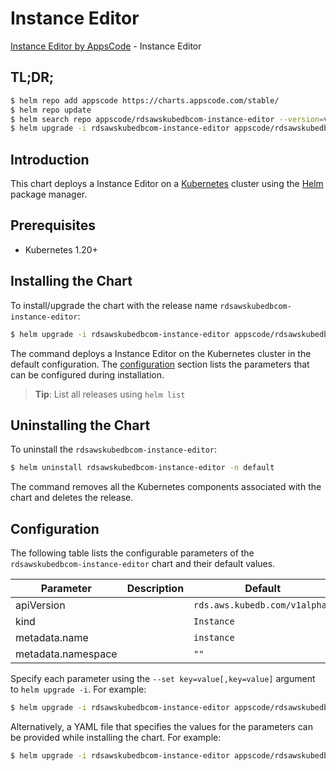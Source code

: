 # Instance Editor

[Instance Editor by AppsCode](https://appscode.com) - Instance Editor

## TL;DR;

```bash
$ helm repo add appscode https://charts.appscode.com/stable/
$ helm repo update
$ helm search repo appscode/rdsawskubedbcom-instance-editor --version=v0.20.0
$ helm upgrade -i rdsawskubedbcom-instance-editor appscode/rdsawskubedbcom-instance-editor -n default --create-namespace --version=v0.20.0
```

## Introduction

This chart deploys a Instance Editor on a [Kubernetes](http://kubernetes.io) cluster using the [Helm](https://helm.sh) package manager.

## Prerequisites

- Kubernetes 1.20+

## Installing the Chart

To install/upgrade the chart with the release name `rdsawskubedbcom-instance-editor`:

```bash
$ helm upgrade -i rdsawskubedbcom-instance-editor appscode/rdsawskubedbcom-instance-editor -n default --create-namespace --version=v0.20.0
```

The command deploys a Instance Editor on the Kubernetes cluster in the default configuration. The [configuration](#configuration) section lists the parameters that can be configured during installation.

> **Tip**: List all releases using `helm list`

## Uninstalling the Chart

To uninstall the `rdsawskubedbcom-instance-editor`:

```bash
$ helm uninstall rdsawskubedbcom-instance-editor -n default
```

The command removes all the Kubernetes components associated with the chart and deletes the release.

## Configuration

The following table lists the configurable parameters of the `rdsawskubedbcom-instance-editor` chart and their default values.

|     Parameter      | Description |                 Default                  |
|--------------------|-------------|------------------------------------------|
| apiVersion         |             | <code>rds.aws.kubedb.com/v1alpha1</code> |
| kind               |             | <code>Instance</code>                    |
| metadata.name      |             | <code>instance</code>                    |
| metadata.namespace |             | <code>""</code>                          |


Specify each parameter using the `--set key=value[,key=value]` argument to `helm upgrade -i`. For example:

```bash
$ helm upgrade -i rdsawskubedbcom-instance-editor appscode/rdsawskubedbcom-instance-editor -n default --create-namespace --version=v0.20.0 --set apiVersion=rds.aws.kubedb.com/v1alpha1
```

Alternatively, a YAML file that specifies the values for the parameters can be provided while
installing the chart. For example:

```bash
$ helm upgrade -i rdsawskubedbcom-instance-editor appscode/rdsawskubedbcom-instance-editor -n default --create-namespace --version=v0.20.0 --values values.yaml
```
